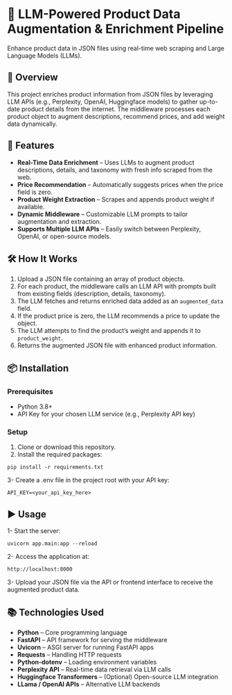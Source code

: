 # 🤖 LLM-Powered Product Data Augmentation & Enrichment Pipeline

Enhance product data in JSON files using real-time web scraping and Large Language Models (LLMs).

## 📌 Overview

This project enriches product information from JSON files by leveraging LLM APIs (e.g., Perplexity, OpenAI, Huggingface models) to gather up-to-date product details from the internet. The middleware processes each product object to augment descriptions, recommend prices, and add weight data dynamically.

## 🚀 Features
- **Real-Time Data Enrichment** – Uses LLMs to augment product descriptions, details, and taxonomy with fresh info scraped from the web.
- **Price Recommendation** – Automatically suggests prices when the price field is zero.
- **Product Weight Extraction** – Scrapes and appends product weight if available.
- **Dynamic Middleware** – Customizable LLM prompts to tailor augmentation and extraction.
- **Supports Multiple LLM APIs** – Easily switch between Perplexity, OpenAI, or open-source models.

## 🛠 How It Works
1. Upload a JSON file containing an array of product objects.
2. For each product, the middleware calls an LLM API with prompts built from existing fields (description, details, taxonomy).
3. The LLM fetches and returns enriched data added as an `augmented_data` field.
4. If the product price is zero, the LLM recommends a price to update the object.
5. The LLM attempts to find the product’s weight and appends it to `product_weight`.
6. Returns the augmented JSON file with enhanced product information.

## 📦 Installation

### Prerequisites
- Python 3.8+
- API Key for your chosen LLM service (e.g., Perplexity API key)

### Setup

1. Clone or download this repository.
2. Install the required packages:

```
pip install -r requirements.txt
```
3- Create a .env file in the project root with your API key:
```
API_KEY=<your_api_key_here>
```

## ▶️ Usage
1- Start the server:
```
uvicorn app.main:app --reload
```
2- Access the application at: 
```
http://localhost:8000
```
3- Upload your JSON file via the API or frontend interface to receive the augmented product data.

## 📚 Technologies Used
- **Python** – Core programming language
- **FastAPI** – API framework for serving the middleware
- **Uvicorn** – ASGI server for running FastAPI apps
- **Requests** – Handling HTTP requests
- **Python-dotenv** – Loading environment variables
- **Perplexity API** – Real-time data retrieval via LLM calls
- **Huggingface Transformers** – (Optional) Open-source LLM integration
- **LLama / OpenAI APIs** – Alternative LLM backends

